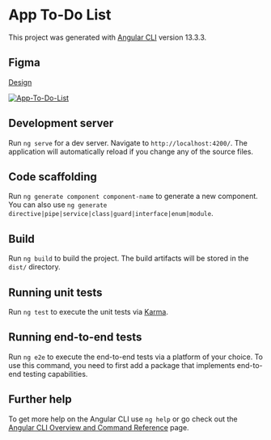 # App To-Do List

This project was generated with [Angular CLI](https://github.com/angular/angular-cli) version 13.3.3.

## Figma

[Design](https://www.figma.com/file/bshNg7eEZ8MvbmM5TpJBfO/Angular-To-Do?node-id=0%3A1)

[![App-To-Do-List](https://i.postimg.cc/1ty1fccs/App-To-Do-List.png)](https://postimg.cc/QBYyz7yy)

## Development server

Run `ng serve` for a dev server. Navigate to `http://localhost:4200/`. The application will automatically reload if you change any of the source files.

## Code scaffolding

Run `ng generate component component-name` to generate a new component. You can also use `ng generate directive|pipe|service|class|guard|interface|enum|module`.

## Build

Run `ng build` to build the project. The build artifacts will be stored in the `dist/` directory.

## Running unit tests

Run `ng test` to execute the unit tests via [Karma](https://karma-runner.github.io).

## Running end-to-end tests

Run `ng e2e` to execute the end-to-end tests via a platform of your choice. To use this command, you need to first add a package that implements end-to-end testing capabilities.

## Further help

To get more help on the Angular CLI use `ng help` or go check out the [Angular CLI Overview and Command Reference](https://angular.io/cli) page.

